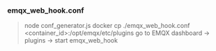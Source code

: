 ### emqx_web_hook.conf
> node conf_generator.js
> docker cp ./emqx_web_hook.conf <container_id>:/opt/emqx/etc/plugins
> go to EMQX dashboard -> plugins -> start emqx_web_hook